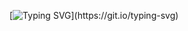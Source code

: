 [![Typing SVG](https://readme-typing-svg.demolab.com?font=Fira+Code&pause=1000&random=false&width=435&lines=Hi+there+%F0%9F%91%8B;%F0%9F%91%89+My+name+is+Jason+Salem.;I'm+a+Computer+Engineer%2C+Programmer;and+Cyber+Security+enthusiast.)](https://git.io/typing-svg)
